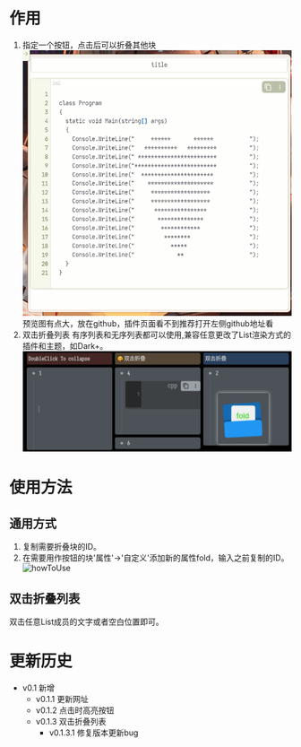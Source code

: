 # 作用 
1. 指定一个按钮，点击后可以折叠其他块
![useage](https://github.com/AirParty/siyuan-plugin-fold-button/blob/main/useage.gif)
预览图有点大，放在github，插件页面看不到推荐打开左侧github地址看
2. 双击折叠列表
有序列表和无序列表都可以使用,兼容任意更改了List渲染方式的插件和主题，如Dark+。
![listuseage](https://github.com/AirParty/siyuan-plugin-fold-button/blob/main/preview_list.png)
# 使用方法
## 通用方式
1. 复制需要折叠块的ID。
2. 在需要用作按钮的块'属性'->'自定义'添加新的属性fold，输入之前复制的ID。
![howToUse](https://github.com/AirParty/siyuan-plugin-fold-button/blob/main/howToUse.gif)
## 双击折叠列表
双击任意List成员的文字或者空白位置即可。
# 更新历史
- v0.1 
    新增
    - v0.1.1 
        更新网址
    - v0.1.2 
        点击时高亮按钮
    - v0.1.3 
        双击折叠列表
        - v0.1.3.1
            修复版本更新bug